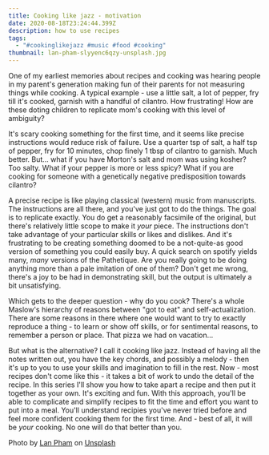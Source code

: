 ```yaml
---
title: Cooking like jazz - motivation
date: 2020-08-18T23:24:44.399Z
description: how to use recipes
tags:
  - "#cookinglikejazz #music #food #cooking"
thumbnail: lan-pham-slyyenc6qzy-unsplash.jpg
---
```

One of my earliest memories about recipes and cooking was hearing people in my parent's generation making fun of their parents for not measuring things while cooking. A typical example - use a little salt, a lot of pepper, fry till it's cooked, garnish with a handful of cilantro. How frustrating! How are these doting children to replicate mom's cooking with this level of ambiguity?

It's scary cooking something for the first time, and it seems like precise instructions would reduce risk of failure. Use a quarter tsp of salt, a half tsp of pepper, fry for 10 minutes, chop finely 1 tbsp of cilantro to garnish. Much better. But... what if you have Morton's salt and mom was using kosher? Too salty. What if your pepper is more or less spicy? What if you are cooking for someone with a genetically negative predisposition towards cilantro? 

A precise recipe is like playing classical (western) music from manuscripts. The instructions are all there, and you've just got to do the things. The goal is to replicate exactly. You do get a reasonably facsimile of the original, but there's relatively little scope to make it *your* piece. The instructions don't take advantage of your particular skills or likes and dislikes. And it's frustrating to be creating something doomed to be a not-quite-as good version of something you could easily buy. A quick search on spotify yields many, *many* versions of the Pathetique. Are you really going to be doing anything more than a pale imitation of one of them? Don't get me wrong, there's a joy to be had in demonstrating skill, but the output is ultimately a bit unsatisfying.

Which gets to the deeper question - why do you cook? There's a whole Maslow's hierarchy of reasons between "got to eat" and self-actualization. There are some reasons in there where one would want to try to exactly reproduce a thing - to learn or show off skills, or for sentimental reasons, to remember a person or place. That pizza we had on vacation...

But what is the alternative? I call it cooking like jazz. Instead of having all the notes written out, you have the key chords, and possibly a melody - then it's up to you to use your skills and imagination to fill in the rest. Now - most recipes don't come like this - it takes a bit of work to undo the detail of the recipe. In this series I'll show you how to take apart a recipe and then put it together as your own. It's exciting and fun. With this approach, you'll be able to complicate and simplify recipes to fit the time and effort you want to put into a meal. You'll understand recipies you've never tried before and feel more confident cooking them for the first time. And - best of all, it will be *your* cooking. No one will do that better than you.

<span>Photo by <a href="https://unsplash.com/@lanipham?utm_source=unsplash&amp;utm_medium=referral&amp;utm_content=creditCopyText">Lan Pham</a> on <a href="https://unsplash.com/s/photos/cooking?utm_source=unsplash&amp;utm_medium=referral&amp;utm_content=creditCopyText">Unsplash</a></span>
